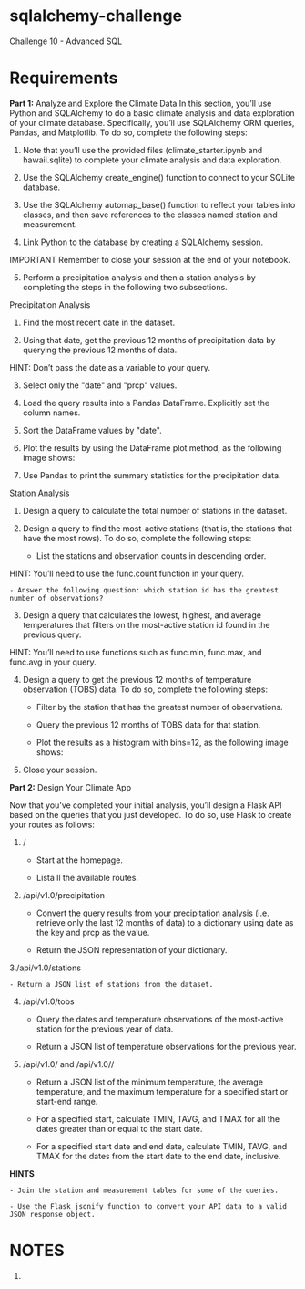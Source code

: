 # sqlalchemy-challenge

Challenge 10 - Advanced SQL

# Requirements

__Part 1:__ Analyze and Explore the Climate Data
In this section, you’ll use Python and SQLAlchemy to do a basic climate analysis and data exploration of your climate database. Specifically, you’ll use SQLAlchemy ORM queries, Pandas, and Matplotlib. To do so, complete the following steps:

1. Note that you’ll use the provided files (climate_starter.ipynb and hawaii.sqlite) to complete your climate analysis and data exploration.

2. Use the SQLAlchemy create_engine() function to connect to your SQLite database.

3. Use the SQLAlchemy automap_base() function to reflect your tables into classes, and then save references to the classes named station and measurement.

4. Link Python to the database by creating a SQLAlchemy session.

IMPORTANT
Remember to close your session at the end of your notebook.

5. Perform a precipitation analysis and then a station analysis by completing the steps in the following two subsections.

Precipitation Analysis

1. Find the most recent date in the dataset.

2. Using that date, get the previous 12 months of precipitation data by querying the previous 12 months of data.

HINT: Don’t pass the date as a variable to your query.

3. Select only the "date" and "prcp" values.

4. Load the query results into a Pandas DataFrame. Explicitly set the column names.

5. Sort the DataFrame values by "date".

6. Plot the results by using the DataFrame plot method, as the following image shows:

7. Use Pandas to print the summary statistics for the precipitation data.

Station Analysis

1. Design a query to calculate the total number of stations in the dataset.

2. Design a query to find the most-active stations (that is, the stations that have the most rows). To do so, complete the following steps:

    - List the stations and observation counts in descending order.
  
HINT: You’ll need to use the func.count function in your query.

    - Answer the following question: which station id has the greatest number of observations?

3. Design a query that calculates the lowest, highest, and average temperatures that filters on the most-active station id found in the previous query.

HINT: You’ll need to use functions such as func.min, func.max, and func.avg in your query.

4. Design a query to get the previous 12 months of temperature observation (TOBS) data. To do so, complete the following steps:
   
    - Filter by the station that has the greatest number of observations.
  
    - Query the previous 12 months of TOBS data for that station.
  
    - Plot the results as a histogram with bins=12, as the following image shows:

5. Close your session.

__Part 2:__ Design Your Climate App

Now that you’ve completed your initial analysis, you’ll design a Flask API based on the queries that you just developed. To do so, use Flask to create your routes as follows:

1. /

    - Start at the homepage.
  
    - Lista ll the available routes.

2. /api/v1.0/precipitation

     - Convert the query results from your precipitation analysis (i.e. retrieve only the last 12 months of data) to a dictionary using date as the key and prcp as the value.
  
     - Return the JSON representation of your dictionary.
  
3./api/v1.0/stations

    - Return a JSON list of stations from the dataset.
  
4. /api/v1.0/tobs

    - Query the dates and temperature observations of the most-active station for the previous year of data.
  
    - Return a JSON list of temperature observations for the previous year.
  
5.  /api/v1.0/<start> and /api/v1.0/<start>/<end>

    - Return a JSON list of the minimum temperature, the average temperature, and the maximum temperature for a specified start or start-end range.
  
    - For a specified start, calculate TMIN, TAVG, and TMAX for all the dates greater than or equal to the start date.
  
    - For a specified start date and end date, calculate TMIN, TAVG, and TMAX for the dates from the start date to the end date, inclusive.
  
__HINTS__

    - Join the station and measurement tables for some of the queries.

    - Use the Flask jsonify function to convert your API data to a valid JSON response object.

# NOTES

1. 
